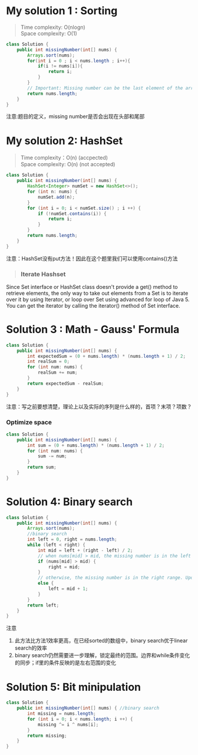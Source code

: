 # My solution 1 : Sorting
> Time complexity: O(nlogn) <not accepted> <br> Space complexity: O(1)
``` Java
class Solution {
    public int missingNumber(int[] nums) {
        Arrays.sort(nums);
        for(int i = 0 ; i < nums.length ; i++){
            if(i != nums[i]){
                return i;
            }
        }
        // Important: Missing number can be the last element of the array
        return nums.length;
    }
}
```
注意:题目的定义，missing number是否会出现在头部和尾部                                       
# My solution 2: HashSet
> Time complexity：O(n) (accpected) <br> Space complexity: O(n) (not accepted)
```Java
class Solution {
    public int missingNumber(int[] nums) {
        HashSet<Integer> numSet = new HashSet<>();
        for (int n: nums) {
            numSet.add(n);
        }
        for (int i = 0; i < numSet.size() ; i ++) {
            if (!numSet.contains(i)) {
                return i;
            }
        }
        return nums.length;
    }
}
```
注意：HashSet没有put方法！因此在这个题里我们可以使用contains()方法
> ### Iterate Hashset
Since Set interface or HashSet class doesn't provide a get() method to retrieve elements, the only way to take out elements from a Set is to iterate over it by using Iterator, or loop over Set using advanced for loop of Java 5. You can get the iterator by calling the iterator() method of Set interface.
# Solution 3 : Math - Gauss' Formula
``` Java
class Solution {
    public int missingNumber(int[] nums) {
        int expectedSum = (0 + nums.length) * (nums.length + 1) / 2;
        int realSum = 0;
        for (int num: nums) {
            realSum += num;
        }
        return expectedSum - realSum;
    }
}
```
注意：写之前要想清楚，理论上以及实际的序列是什么样的，首项？末项？项数？<br>
### Optimize space
``` Java
class Solution {
    public int missingNumber(int[] nums) {
        int sum = (0 + nums.length) * (nums.length + 1) / 2;
        for (int num: nums) {
            sum -= num;
        }
        return sum;
    }
}
```
# Solution 4: Binary search
``` Java
class Solution {
    public int missingNumber(int[] nums) { 
        Arrays.sort(nums);
        //binary search
        int left = 0, right = nums.length;
        while (left < right) {
            int mid = left + (right - left) / 2;
            // when nums[mid] > mid, the missing number is in the left range. Update right.        
            if (nums[mid] > mid) {
                right = mid;
            }
            // otherwise, the missing number is in the right range. Update left.
            else {
                left = mid + 1;
            }
        }
        return left;
    }
}
```
注意
1. 此方法比方法1效率更高，在已经sorted的数组中，binary search优于linear search的效率
2. binary search仍然需要进一步理解，锁定最终的范围。边界和while条件变化的同步；if里的条件反映的是左右范围的变化
# Solution 5: Bit minipulation
``` Java
class Solution {
    public int missingNumber(int[] nums) { //binary search
        int missing = nums.length;
        for (int i = 0; i < nums.length; i ++) {
            missing ^= i ^ nums[i];
        }
        return missing;
    }
}
```
